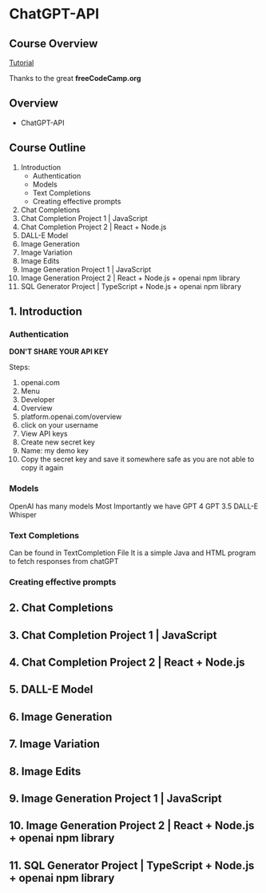 # ChatGPT-API

## Course Overview

[Tutorial](https://www.youtube.com/watch?v=uRQH2CFvedY&ab_channel=freeCodeCamp.org)

Thanks to the great **freeCodeCamp.org**

## Overview

- ChatGPT-API

## Course Outline

1. Introduction
    - Authentication
    - Models
    - Text Completions
    - Creating effective prompts
1. Chat Completions
1. Chat Completion Project 1 | JavaScript
1. Chat Completion Project 2 | React + Node.js
1. DALL-E Model
1. Image Generation
1. Image Variation
1. Image Edits
1. Image Generation Project 1 | JavaScript
1. Image Generation Project 2 | React + Node.js + openai npm library
1. SQL Generator Project | TypeScript + Node.js + openai npm library


## 1. Introduction

### Authentication
**DON'T SHARE YOUR API KEY**

Steps:
1. openai.com
1. Menu
1. Developer
1. Overview
1. platform.openai.com/overview
1. click on your username
1. View API keys
1. Create new secret key
1. Name: my demo key
1. Copy the secret key and save it somewhere safe as you are not able to copy it again

### Models

OpenAI has many models
Most Importantly we have
GPT 4
GPT 3.5
DALL-E
Whisper

### Text Completions
Can be found in TextCompletion File
It is a simple Java and HTML program to fetch responses from chatGPT

### Creating effective prompts


## 2. Chat Completions

## 3. Chat Completion Project 1 | JavaScript

## 4. Chat Completion Project 2 | React + Node.js

## 5. DALL-E Model

## 6. Image Generation

## 7. Image Variation

## 8. Image Edits

## 9. Image Generation Project 1 | JavaScript

## 10. Image Generation Project 2 | React + Node.js + openai npm library

## 11. SQL Generator Project | TypeScript + Node.js + openai npm library
